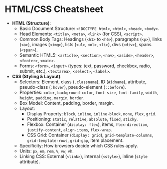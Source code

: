 # HTML/CSS Cheatsheet

*   **HTML (Structure)**:
    *   Basic Document Structure: `<!DOCTYPE html>`, `<html>`, `<head>`, `<body>`.
    *   Head Elements: `<title>`, `<meta>`, `<link>` (for CSS), `<script>`.
    *   Common Body Tags: Headings (`<h1>` to `<h6>`), paragraphs (`<p>`), links (`<a>`), images (`<img>`), lists (`<ul>`, `<ol>`, `<li>`), divs (`<div>`), spans (`<span>`).
    *   Semantic HTML5: `<article>`, `<section>`, `<nav>`, `<aside>`, `<header>`, `<footer>`, `<main>`.
    *   Forms: `<form>`, `<input>` (types: text, password, checkbox, radio, submit, etc.), `<textarea>`, `<select>`, `<label>`.
*   **CSS (Styling & Layout)**:
    *   Selectors: Element, class (`.classname`), ID (`#idname`), attribute, pseudo-class (`:hover`), pseudo-element (`::before`).
    *   Properties: `color`, `background-color`, `font-size`, `font-family`, `width`, `height`, `padding`, `margin`, `border`.
    *   Box Model: Content, padding, border, margin.
    *   Layout:
        *   Display Property: `block`, `inline`, `inline-block`, `none`, `flex`, `grid`.
        *   Positioning: `static`, `relative`, `absolute`, `fixed`, `sticky`.
        *   Flexbox: Container (`display: flex`), items, `flex-direction`, `justify-content`, `align-items`, `flex-wrap`.
        *   CSS Grid: Container (`display: grid`), `grid-template-columns`, `grid-template-rows`, `grid-gap`, item placement.
    *   Specificity: How browsers decide which CSS rules apply.
    *   Units: `px`, `em`, `rem`, `%`, `vw`, `vh`.
    *   Linking CSS: External (`<link>`), internal (`<style>`), inline (`style` attribute).
